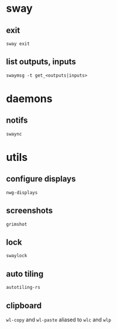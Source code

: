 # sway
## exit
`sway exit`

## list outputs, inputs
`swaymsg -t get_<outputs|inputs>`

# daemons
## notifs
`swaync`

# utils
## configure displays
`nwg-displays`

## screenshots
`grimshot`

## lock
`swaylock`

## auto tiling
`autotiling-rs`

## clipboard
`wl-copy` and `wl-paste`
aliased to `wlc` and `wlp`
